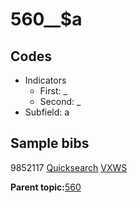 # 560\_\_$a

## Codes

-   Indicators
    -   First: \_
    -   Second: \_
-   Subfield: a

## Sample bibs

9852117 [Quicksearch](https://search.library.yale.edu/catalog/9852117) [VXWS](http://prodorbis.library.yale.edu:7014/vxws/GetHoldingsService?bibId=9852117)

**Parent topic:**[560](../../tags/560/560.md)

